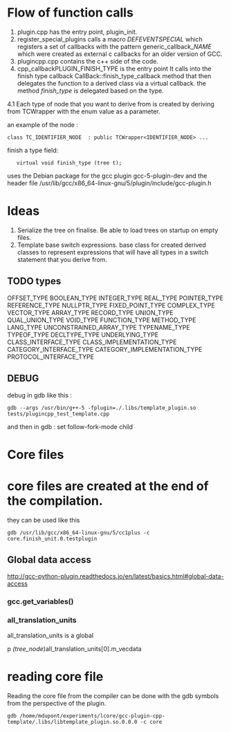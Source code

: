 # Flow of function calls

1. plugin.cpp has the entry point, plugin_init.
2. register_special_plugins calls a macro *DEFEVENTSPECIAL* which
registers a set of callbacks with the pattern generic_callback_*NAME* which
were created as external c callbacks for an older version of GCC.
3. plugincpp.cpp contains the c++ side of the code.
4. cpp_callbackPLUGIN_FINISH_TYPE is the entry point
It calls into the finish type callback CallBack::finish_type_callback method that then delegates the function
to a derived class via a virtual callback.
the method *finish_type* is delegated based on the type.

4.1 Each type of node that you want to derive from is created by deriving from
TCWrapper with the enum value as a parameter.

an example of the node :

    class TC_IDENTIFIER_NODE  : public TCWrapper<IDENTIFIER_NODE> ...

finish a type field:

       virtual void finish_type (tree t);

uses the Debian package for the gcc plugin gcc-5-plugin-dev
and the header file /usr/lib/gcc/x86_64-linux-gnu/5/plugin/include/gcc-plugin.h

# Ideas
1. Serialize the tree on finalise. Be able to load trees on startup on empty
files.
2. Template base switch expressions. base class for created derived classes to
   represent expressions that will have all types in a switch statement that
   you derive from.

## TODO types

  OFFSET_TYPE
  BOOLEAN_TYPE
  INTEGER_TYPE
  REAL_TYPE
  POINTER_TYPE
  REFERENCE_TYPE
  NULLPTR_TYPE
  FIXED_POINT_TYPE
  COMPLEX_TYPE
  VECTOR_TYPE
  ARRAY_TYPE
  RECORD_TYPE
  UNION_TYPE
  QUAL_UNION_TYPE
  VOID_TYPE
  FUNCTION_TYPE
  METHOD_TYPE
  LANG_TYPE
  UNCONSTRAINED_ARRAY_TYPE
  TYPENAME_TYPE
  TYPEOF_TYPE
  DECLTYPE_TYPE
  UNDERLYING_TYPE
  CLASS_INTERFACE_TYPE
  CLASS_IMPLEMENTATION_TYPE
  CATEGORY_INTERFACE_TYPE
  CATEGORY_IMPLEMENTATION_TYPE
  PROTOCOL_INTERFACE_TYPE

## DEBUG

debug in gdb like this :
    
    gdb --args /usr/bin/g++-5 -fplugin=./.libs/template_plugin.so tests/plugincpp_test_template.cpp
    
and then in gdb :
    set follow-fork-mode child

# Core files

# core files are created at the end of the compilation.
they can be used like this 

    gdb /usr/lib/gcc/x86_64-linux-gnu/5/cc1plus -c core.finish_unit.0.testplugin

## Global data access
   http://gcc-python-plugin.readthedocs.io/en/latest/basics.html#global-data-access

### gcc.get_variables()

### all_translation_units

all_translation_units is a global

p *(tree_node*)all_translation_units[0].m_vecdata



# reading core file

Reading the core file from the compiler can be done with the gdb symbols from the perspective of the plugin.

    gdb /home/mdupont/experiments/lcore/gcc-plugin-cpp-template/.libs/libtemplate_plugin.so.0.0.0 -c core